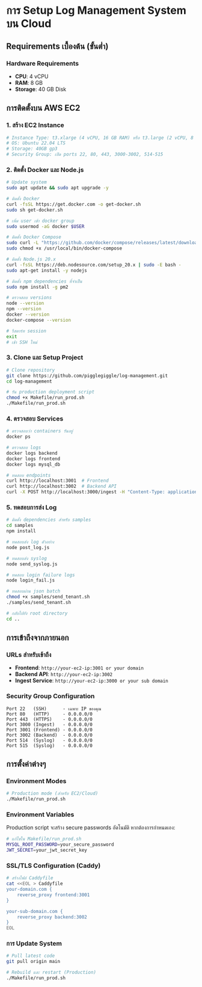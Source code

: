 # การ Setup Log Management System บน Cloud

## Requirements เบื้องต้น (ขั้นต่ำ)

### Hardware Requirements 
- **CPU**: 4 vCPU
- **RAM**: 8 GB
- **Storage**: 40 GB Disk

## การติดตั้งบน AWS EC2

### 1. สร้าง EC2 Instance

```bash
# Instance Type: t3.xlarge (4 vCPU, 16 GB RAM) หรือ t3.large (2 vCPU, 8 GB RAM)
# OS: Ubuntu 22.04 LTS
# Storage: 40GB gp3
# Security Group: เปิด ports 22, 80, 443, 3000-3002, 514-515
```

### 2. ติดตั้ง Docker และ Node.js

```bash
# Update system
sudo apt update && sudo apt upgrade -y

# ติดตั้ง Docker
curl -fsSL https://get.docker.com -o get-docker.sh
sudo sh get-docker.sh

# เพิ่ม user เข้า docker group
sudo usermod -aG docker $USER

# ติดตั้ง Docker Compose
sudo curl -L "https://github.com/docker/compose/releases/latest/download/docker-compose-$(uname -s)-$(uname -m)" -o /usr/local/bin/docker-compose
sudo chmod +x /usr/local/bin/docker-compose

# ติดตั้ง Node.js 20.x
curl -fsSL https://deb.nodesource.com/setup_20.x | sudo -E bash -
sudo apt-get install -y nodejs

# ติดตั้ง npm dependencies ที่จำเป็น
sudo npm install -g pm2

# ตรวจสอบ versions
node --version
npm --version
docker --version
docker-compose --version

# รีสตาร์ท session
exit
# เข้า SSH ใหม่
```

### 3. Clone และ Setup Project

```bash
# Clone repository
git clone https://github.com/pigglegiggle/log-management.git
cd log-management

# รัน production deployment script
chmod +x Makefile/run_prod.sh
./Makefile/run_prod.sh
```

### 4. ตรวจสอบ Services

```bash
# ตรวจสอบว่า containers รันอยู่
docker ps

# ตรวจสอบ logs
docker logs backend
docker logs frontend
docker logs mysql_db

# ทดสอบ endpoints
curl http://localhost:3001  # Frontend
curl http://localhost:3002  # Backend API
curl -X POST http://localhost:3000/ingest -H "Content-Type: application/json" -d '{}' # Ingest Service
```

### 5. ทดสอบการส่ง Log

```bash
# ติดตั้ง dependencies สำหรับ samples
cd samples
npm install

# ทดสอบส่ง log ตัวอย่าง
node post_log.js

# ทดสอบส่ง syslog
node send_syslog.js

# ทดสอบ login failure logs
node login_fail.js

# ทดสอบผ่าน json batch
chmod +x samples/send_tenant.sh
./samples/send_tenant.sh

# กลับไปยัง root directory
cd ..
```

## การเข้าถึงจากภายนอก

### URLs สำหรับเข้าถึง
- **Frontend**: `http://your-ec2-ip:3001 or your domain`
- **Backend API**: `http://your-ec2-ip:3002`
- **Ingest Service**: `http://your-ec2-ip:3000 or your sub domain`

### Security Group Configuration
```
Port 22   (SSH)      - เฉพาะ IP ของคุณ
Port 80   (HTTP)     - 0.0.0.0/0
Port 443  (HTTPS)    - 0.0.0.0/0
Port 3000 (Ingest)   - 0.0.0.0/0
Port 3001 (Frontend) - 0.0.0.0/0
Port 3002 (Backend)  - 0.0.0.0/0
Port 514  (Syslog)   - 0.0.0.0/0
Port 515  (Syslog)   - 0.0.0.0/0
```

## การตั้งค่าต่างๆ

### Environment Modes
```bash
# Production mode (สำหรับ EC2/Cloud)
./Makefile/run_prod.sh
```

### Environment Variables
Production script จะสร้าง secure passwords อัตโนมัติ หากต้องการกำหนดเอง:
```bash
# แก้ไขใน Makefile/run_prod.sh
MYSQL_ROOT_PASSWORD=your_secure_password
JWT_SECRET=your_jwt_secret_key
```

### SSL/TLS Configuration (Caddy)
```bash
# สร้างไฟล์ Caddyfile
cat <<EOL > Caddyfile
your-domain.com {
    reverse_proxy frontend:3001
}

your-sub-domain.com {
    reverse_proxy backend:3002
}
EOL
```

### การ Update System
```bash
# Pull latest code
git pull origin main

# Rebuild และ restart (Production)
./Makefile/run_prod.sh
```


